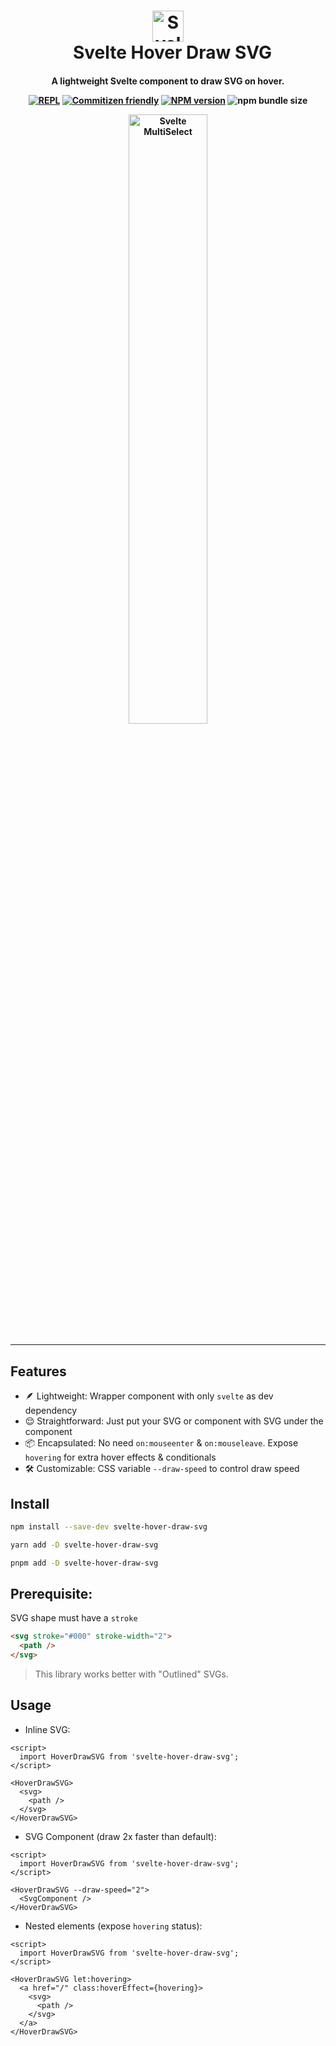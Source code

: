 <h1 align="center">
  <img src="https://drive.google.com/uc?id=1RdqWuFIwbLOLey2p7Dwg3QxKPM4N_LYu" alt="Svelte MultiSelect" width="50px">
  <br class="hide-in-docs">&ensp;Svelte Hover Draw SVG
</h1>

<h4 align="center">


  A lightweight Svelte component to draw SVG on hover.

  [![REPL](https://img.shields.io/badge/Svelte-REPL-blue)](https://svelte.dev/repl/d9990fc8a03743d0b03dc95ed50e5893?version=3.48.0)
  [![Commitizen friendly](https://img.shields.io/badge/commitizen-friendly-brightgreen.svg)](http://commitizen.github.io/cz-cli/)
  [![NPM version](https://img.shields.io/npm/v/svelte-hover-draw-svg?logo=NPM&color=purple)](https://www.npmjs.com/package/svelte-hover-draw-svg)
  ![npm bundle size](https://img.shields.io/bundlephobia/min/svelte-hover-draw-svg)

  <img src="https://drive.google.com/uc?id=1i1BOYb3WuSP5KpIsMoSe9aIH7-T3rzo_" alt="Svelte MultiSelect" width="50%">
</h4>

---

## Features

- 🪶 Lightweight: Wrapper component with only `svelte` as dev dependency
- 😌 Straightforward: Just put your SVG or component with SVG under the component
- 📦 Encapsulated: No need `on:mouseenter` & `on:mouseleave`. Expose `hovering` for extra hover effects & conditionals
- 🛠 Customizable: CSS variable `--draw-speed` to control draw speed

## Install

```bash
npm install --save-dev svelte-hover-draw-svg

yarn add -D svelte-hover-draw-svg

pnpm add -D svelte-hover-draw-svg
```

## Prerequisite:
SVG shape must have a `stroke`

```html
<svg stroke="#000" stroke-width="2">
  <path />
</svg>
```

> This library works better with "Outlined" SVGs.

## Usage

- Inline SVG:

```svelte
<script>
  import HoverDrawSVG from 'svelte-hover-draw-svg';
</script>

<HoverDrawSVG>
  <svg>
    <path />
  </svg>
</HoverDrawSVG>
```

- SVG Component (draw 2x faster than default):

```svelte
<script>
  import HoverDrawSVG from 'svelte-hover-draw-svg';
</script>

<HoverDrawSVG --draw-speed="2">
  <SvgComponent />
</HoverDrawSVG>
```

- Nested elements (expose `hovering` status):

```svelte
<script>
  import HoverDrawSVG from 'svelte-hover-draw-svg';
</script>

<HoverDrawSVG let:hovering>
  <a href="/" class:hoverEffect={hovering}>
    <svg>
      <path />
    </svg>
  </a>
</HoverDrawSVG>
```

